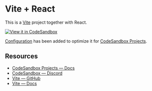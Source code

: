 # Vite + React

This is a [Vite](https://vitejs.dev) project together with React.

[![View it in CodeSandbox](https://assets.codesandbox.io/github/button-edit-lime.svg)](https://codesandbox.io/p/sandbox/brave-gates-ymmsr8?selection=%5B%7B%22endColumn%22%3A3%2C%22endLineNumber%22%3A22%2C%22startColumn%22%3A39%2C%22startLineNumber%22%3A20%7D%5D&file=%2Fsrc%2FApp.tsx&workspace=%257B%2522activeFileId%2522%253A%2522cl9zkf3e9000alqiphi669wk8%2522%252C%2522openFiles%2522%253A%255B%2522%252Fsrc%252FApp.tsx%2522%252C%2522%252Fsrc%252Findex.css%2522%255D%252C%2522sidebarPanel%2522%253A%2522EXPLORER%2522%252C%2522gitSidebarPanel%2522%253A%2522COMMIT%2522%252C%2522spaces%2522%253A%257B%2522clb55fcmi0010356k714g8j9y%2522%253A%257B%2522key%2522%253A%2522clb55fcmi0010356k714g8j9y%2522%252C%2522name%2522%253A%2522Default%2520Space%2522%252C%2522devtools%2522%253A%255B%257B%2522type%2522%253A%2522PREVIEW%2522%252C%2522taskId%2522%253A%2522dev%2522%252C%2522port%2522%253A5173%252C%2522key%2522%253A%2522clb572a4l06u5356k2uj7acwy%2522%252C%2522isMinimized%2522%253Afalse%257D%255D%257D%257D%252C%2522currentSpace%2522%253A%2522clb55fcmi0010356k714g8j9y%2522%257D)

[Configuration](https://codesandbox.io/docs/projects/learn/setting-up/tasks) has been added to optimize it for [CodeSandbox Projects](https://codesandbox.io/p/dashboard).

## Resources

- [CodeSandbox Projects — Docs](https://codesandbox.io/docs/projects)
- [CodeSandbox — Discord](https://discord.gg/Ggarp3pX5H)
- [Vite — GitHub](https://github.com/vitejs/vite)
- [Vite — Docs](https://vitejs.dev/guide/)
